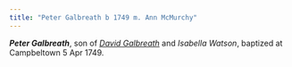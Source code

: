 ```yaml
---
title: "Peter Galbreath b 1749 m. Ann McMurchy"
---
```

***Peter Galbreath***, son of *[David Galbreath](galbreath-david-1718.md)* and *Isabella Watson*, baptized at Campbeltown 5 Apr 1749.

